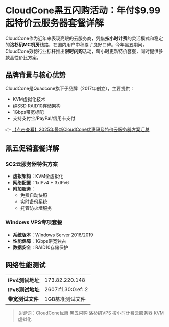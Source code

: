 # CloudCone黑五闪购活动：年付$9.99起特价云服务器套餐详解

CloudCone作为近年来表现亮眼的云服务商，凭借**按小时计费**的灵活模式和稳定的**洛杉矶MC机房**线路，在国内用户中积累了良好口碑。今年黑五期间，CloudCone效仿行业标杆推出**限时闪购**活动，每小时更新特价套餐，同时提供多款高性价比方案。

## 品牌背景与核心优势
CloudCone是Quadcone旗下子品牌（2017年创立），主要提供：
- KVM虚拟化技术
- 纯SSD RAID10存储架构
- 1Gbps带宽标配
- 支持支付宝/PayPal/信用卡支付

👉 [【点击查看】2025年最新CloudCone优惠码及特价云服务器方案汇总](https://bit.ly/Cloudcone)

## 黑五促销套餐详解

### SC2云服务器特供方案
- **虚拟架构**：KVM全虚拟化
- **网络配置**：1xIPv4 + 3xIPv6
- **附加服务**：
  - 免费自动快照
  - 实时备份系统
  - 托管防火墙服务

### Windows VPS专项套餐
- **系统版本**：Windows Server 2016/2019
- **性能保障**：1Gbps带宽独占
- **数据安全**：RAID10存储保护

## 网络性能测试
|||
|---|---|
|**IPv4测试地址**|173.82.220.148|
|**IPv6测试地址**|2607:f130:0:ef::2|
|**带宽测试文件**|1GB基准测试文件|

> 关键词：CloudCone优惠 黑五闪购 洛杉矶VPS 按小时计费云服务器 KVM虚拟化
